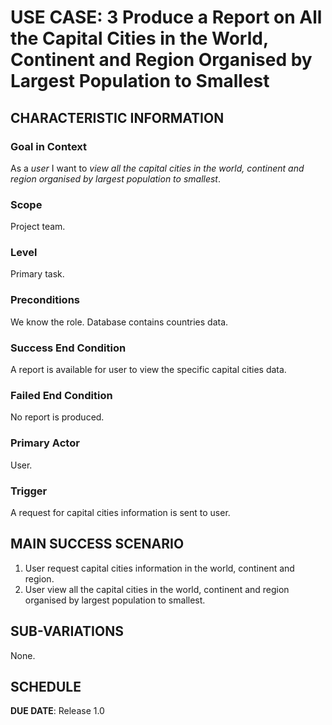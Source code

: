 # USE CASE: 3 Produce a Report on All the Capital Cities in the World, Continent and Region Organised by Largest Population to Smallest

## CHARACTERISTIC INFORMATION

### Goal in Context

As a *user* I want to *view all the capital cities in the world, continent and region organised by largest population to smallest*.

### Scope

Project team.

### Level

Primary task.

### Preconditions

We know the role.  Database contains countries data.

### Success End Condition

A report is available for user to view the specific capital cities data.

### Failed End Condition

No report is produced.

### Primary Actor

User.

### Trigger

A request for capital cities information is sent to user.

## MAIN SUCCESS SCENARIO

1. User request capital cities information in the world, continent and region.
2. User view all the capital cities in the world, continent and region organised by largest population to smallest.

## SUB-VARIATIONS

None.

## SCHEDULE

**DUE DATE**: Release 1.0
